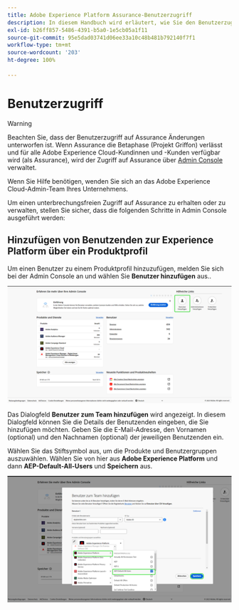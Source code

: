 ```yaml
---
title: Adobe Experience Platform Assurance-Benutzerzugriff
description: In diesem Handbuch wird erläutert, wie Sie den Benutzerzugriff auf Adobe Experience Platform Assurance durch Verwaltung über Admin Console aufrechterhalten können.
exl-id: b26ff857-5486-4391-b5a0-1e5cb05a1f11
source-git-commit: 95e5dad03741d06ee33a10c48b481b792140f7f1
workflow-type: tm+mt
source-wordcount: '203'
ht-degree: 100%

---
```


# Benutzerzugriff

>[!WARNING]
>
>Beachten Sie, dass der Benutzerzugriff auf Assurance Änderungen unterworfen ist. Wenn Assurance die Betaphase (Projekt Griffon) verlässt und für alle Adobe Experience Cloud-Kundinnen und -Kunden verfügbar wird (als Assurance), wird der Zugriff auf Assurance über [Admin Console](https://helpx.adobe.com/de/enterprise/using/admin-console.html) verwaltet.
>
>Wenn Sie Hilfe benötigen, wenden Sie sich an das Adobe Experience Cloud-Admin-Team Ihres Unternehmens.

Um einen unterbrechungsfreien Zugriff auf Assurance zu erhalten oder zu verwalten, stellen Sie sicher, dass die folgenden Schritte in Admin Console ausgeführt werden:

## Hinzufügen von Benutzenden zur Experience Platform über ein Produktprofil

Um einen Benutzer zu einem Produktprofil hinzuzufügen, melden Sie sich bei der Admin Console an und wählen Sie **Benutzer hinzufügen** aus..

![Hervorgehobene Schaltfläche „Benutzer hinzufügen“.](./images/get-access/product-profile-add-users.png)

Das Dialogfeld **Benutzer zum Team hinzufügen** wird angezeigt. In diesem Dialogfeld können Sie die Details der Benutzenden eingeben, die Sie hinzufügen möchten. Geben Sie die E-Mail-Adresse, den Vornamen (optional) und den Nachnamen (optional) der jeweiligen Benutzenden ein.

Wählen Sie das Stiftsymbol aus, um die Produkte und Benutzergruppen auszuwählen. Wählen Sie von hier aus **Adobe Experience Platform** und dann **AEP-Default-All-Users** und **Speichern** aus.

![Das Dialogfeld, das zeigt, wie das Produktprofil hinzugefügt werden kann, wird angezeigt.](./images/get-access/product-profile-add-profile.png)
